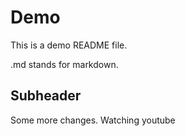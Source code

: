# Demo

This is a demo README file.

.md stands for markdown.

## Subheader

Some more changes. Watching youtube